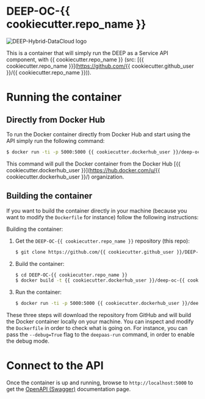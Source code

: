 DEEP-OC-{{ cookiecutter.repo_name }}
============================================

![DEEP-Hybrid-DataCloud logo](https://deep-hybrid-datacloud.eu/wp-content/uploads/2018/01/logo.png)

This is a container that will simply run the DEEP as a Service API component,
with {{ cookiecutter.repo_name }} (src: [{{ cookiecutter.repo_name }}](https://github.com/{{ cookiecutter.github_user }}/{{ cookiecutter.repo_name }})).

    
# Running the container

## Directly from Docker Hub

To run the Docker container directly from Docker Hub and start using the API
simply run the following command:

```bash
$ docker run -ti -p 5000:5000 {{ cookiecutter.dockerhub_user }}/deep-oc-{{ cookiecutter.repo_name }} deepaas-run --listen-ip=0.0.0.0
```

This command will pull the Docker container from the Docker Hub
[{{ cookiecutter.dockerhub_user }}](https://hub.docker.com/u/{{ cookiecutter.dockerhub_user }}/) organization.

## Building the container

If you want to build the container directly in your machine (because you want
to modify the `Dockerfile` for instance) follow the following instructions:

Building the container:

1. Get the `DEEP-OC-{{ cookiecutter.repo_name }}` repository (this repo):

    ```bash
    $ git clone https://github.com/{{ cookiecutter.github_user }}/DEEP-OC-{{ cookiecutter.repo_name }}
    ```

2. Build the container:

    ```bash
    $ cd DEEP-OC-{{ cookiecutter.repo_name }}
    $ docker build -t {{ cookiecutter.dockerhub_user }}/deep-oc-{{ cookiecutter.repo_name }} .
    ```

3. Run the container:

    ```bash
    $ docker run -ti -p 5000:5000 {{ cookiecutter.dockerhub_user }}/deep-oc-{{ cookiecutter.repo_name }} deepaas-run --listen-ip=0.0.0.0
    ```

These three steps will download the repository from GitHub and will build the
Docker container locally on your machine. You can inspect and modify the
`Dockerfile` in order to check what is going on. For instance, you can pass the
`--debug=True` flag to the `deepaas-run` command, in order to enable the debug
mode.

# Connect to the API

Once the container is up and running, browse to `http://localhost:5000` to get
the [OpenAPI (Swagger)](https://www.openapis.org/) documentation page.
